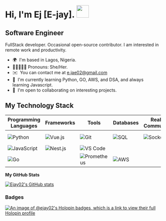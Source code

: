 Hi, I'm Ej [E-jay]. <img src="https://user-images.githubusercontent.com/84375918/191945102-778647b4-d74c-4526-875b-6ff4120ba9a5.gif" height="40" style="max-width: 100%; display: inline-block;"  />
============================

Software Engineer
-------------

FullStack developer. Occasional open-source contributor. I am interested in remote work and productivity.

* 🌍  I'm based in Lagos, Nigeria.
* 👩🏽‍🤝‍👨🏼  Pronouns: She/Her.
* ✉️  You can contact me at [e.jae02@gmail.com](mailto:e.jae02@gmail.com)
* 🧠  I'm currently learning Python, GO, AWS, and DSA, and always learning Javascript.
* 🤝  I'm open to collaborating on interesting projects.

## My Technology Stack

| Programming Languages | Frameworks           | Tools                  | Databases        | Real-time Communication | Styling             | Testing            |
|-----------------------|-----------------------|------------------------|------------------|-------------------------|--------------------|--------------------|
| ![Python](https://img.shields.io/badge/Python-Intermediate-yellow) | ![Vue.js](https://img.shields.io/badge/Vue.js-Intermediate-yellow) | ![Git](https://img.shields.io/badge/Git-Intermediate-yellow) | ![SQL](https://img.shields.io/badge/SQL-Intermediate-yellow) | ![Socket.io](https://img.shields.io/badge/Socket.io-Intermediate-yellow) | ![Tailwind CSS](https://img.shields.io/badge/Tailwind%20CSS-Intermediate-yellow) | ![Cypress](https://img.shields.io/badge/Cypress-Intermediate-yellow) |
| ![JavaScript](https://img.shields.io/badge/JavaScript-Advanced-brightgreen) | ![Nest.js](https://img.shields.io/badge/Nest.js-Advanced-brightgreen) | ![VS Code](https://img.shields.io/badge/VS%20Code-Advanced-brightgreen) | | | ![CSS](https://img.shields.io/badge/CSS-Intermediate-yellow) | |
| ![Go](https://img.shields.io/badge/Go-Beginner-blue) | | ![Prometheus](https://img.shields.io/badge/Prometheus-Beginner-blue) | ![AWS](https://img.shields.io/badge/AWS-Beginner-blue) | | | |








<b>My GitHub Stats</b>

<a href="http://www.github.com/Ejay02"><img src="https://github-readme-stats.vercel.app/api?username=Ejay02&show_icons=true&hide=&count_private=true&title_color=0891b2&text_color=ffffff&icon_color=0891b2&bg_color=1c1917&hide_border=true&show_icons=true" alt="Ejay02's GitHub stats" /></a>

### Badges

[![An image of @ejay02's Holopin badges, which is a link to view their full Holopin profile](https://holopin.me/ejay02)](https://holopin.io/@ejay02)

<!---
Ejay02 is a ✨ special ✨ repository because its `README.md` (this file) appears on your GitHub profile.
You can click the Preview link to take a look at your changes.
// TOP LANG
<a href="https://github.com/Ejay02" align="right"><img src="https://github-readme-stats.vercel.app/api/top-langs/?username=Ejay02&langs_count=10&title_color=0891b2&text_color=ffffff&icon_color=0891b2&bg_color=1c1917&hide_border=true&locale=en&custom_title=Top%20%Languages" alt="Top Languages" /></a>
--->
